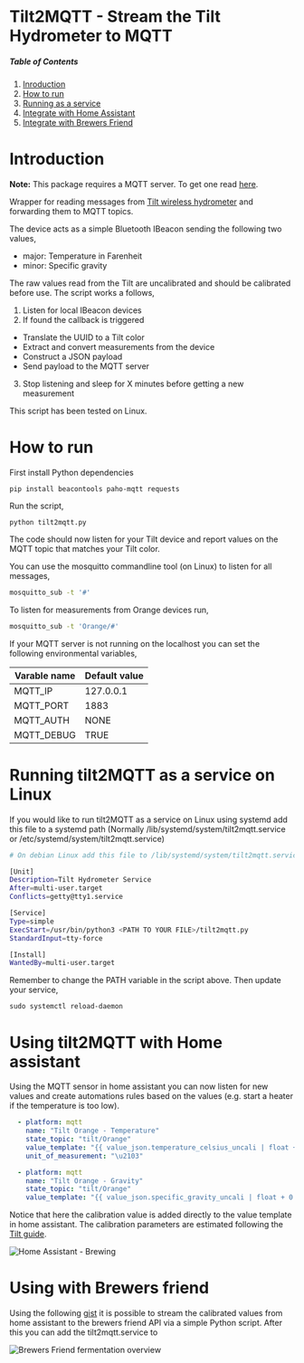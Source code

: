 
# Tilt2MQTT - Stream the Tilt Hydrometer to MQTT

##### Table of Contents
1. [Inroduction](#intro)
2. [How to run](#howtorun)
3. [Running as a service](#runasservice)
4. [Integrate with Home Assistant](#intwithhass)
5. [Integrate with Brewers Friend](#brewers)

<a name="intro"/>

# Introduction

**Note:** This package requires a MQTT server. To get one read [here](https://philhawthorne.com/setting-up-a-local-mosquitto-server-using-docker-for-mqtt-communication/).

Wrapper for reading messages from [Tilt wireless hydrometer](https://tilthydrometer.com/) and forwarding them to MQTT topics. 

The device acts as a simple Bluetooth IBeacon sending the following two values,

 * major: Temperature in Farenheit
 * minor: Specific gravity

The raw values read from the Tilt are uncalibrated and should be calibrated before use. The script works a follows,

 1. Listen for local IBeacon devices
 2. If found the callback is triggered
  * Translate the UUID to a Tilt color
  * Extract and convert measurements from the device
  * Construct a JSON payload
  * Send payload to the MQTT server
 3. Stop listening and sleep for X minutes before getting a new measurement

This script has been tested on Linux.

<a name="howtorun"/>

# How to run

First install Python dependencies

```
pip install beacontools paho-mqtt requests
```

Run the script,

```
python tilt2mqtt.py
```

The code should now listen for your Tilt device and report values on the MQTT topic that matches your Tilt color.

You can use the mosquitto commandline tool (on Linux) to listen for all messages,

```bash
mosquitto_sub -t '#'
```

To listen for measurements from Orange devices run,

```bash
mosquitto_sub -t 'Orange/#'
```

If your MQTT server is not running on the localhost you can set the following environmental variables,

| Varable name | Default value 
|--------------|---------------
| MQTT_IP      |     127.0.0.1
| MQTT_PORT    |          1883
| MQTT_AUTH    |          NONE
| MQTT_DEBUG   |    TRUE      

<a name="runasservice"/>

# Running tilt2MQTT as a service on Linux

If you would like to run tilt2MQTT as a service on Linux using systemd add this file to a systemd path (Normally /lib/systemd/system/tilt2mqtt.service or /etc/systemd/system/tilt2mqtt.service)

```bash
# On debian Linux add this file to /lib/systemd/system/tilt2mqtt.service

[Unit]
Description=Tilt Hydrometer Service
After=multi-user.target
Conflicts=getty@tty1.service

[Service]
Type=simple
ExecStart=/usr/bin/python3 <PATH TO YOUR FILE>/tilt2mqtt.py
StandardInput=tty-force

[Install]
WantedBy=multi-user.target
```

Remember to change the PATH variable in the script above. Then update your service,

```
sudo systemctl reload-daemon
```

<a name="intwithhass"/>

# Using tilt2MQTT with Home assistant

Using the MQTT sensor in home assistant you can now listen for new values and create automations rules based on the values (e.g. start a heater if the temperature is too low).

```yaml
  - platform: mqtt
    name: "Tilt Orange - Temperature"
    state_topic: "tilt/Orange"
    value_template: "{{ value_json.temperature_celsius_uncali | float + 0.5 | float | round(2) }}"
    unit_of_measurement: "\u2103"

  - platform: mqtt
    name: "Tilt Orange - Gravity"
    state_topic: "tilt/Orange"
    value_template: "{{ value_json.specific_gravity_uncali | float + 0.002 | float | round(3) }}"
```

Notice that here the calibration value is added directly to the value template in home assistant. The calibration parameters are estimated following the [Tilt guide](https://tilthydrometer.com/blogs/news/adding-calibration-points-within-your-tilt-app).

![Home Assistant - Brewing](http://fredborg-braedstrup.dk/images/HomeAssistant-brewing.png)

<a name="brewers"/>

# Using with Brewers friend

Using the following [gist](https://gist.github.com/LinuxChristian/c00486eaee5a55daa790122ac4236c11) it is possible to stream the calibrated values from home assistant to the brewers friend API via a simple Python script. After this you can add the tilt2mqtt.service to 

![Brewers Friend fermentation overview](http://fredborg-braedstrup.dk/images/BrewersFriend-fermentation.png)
